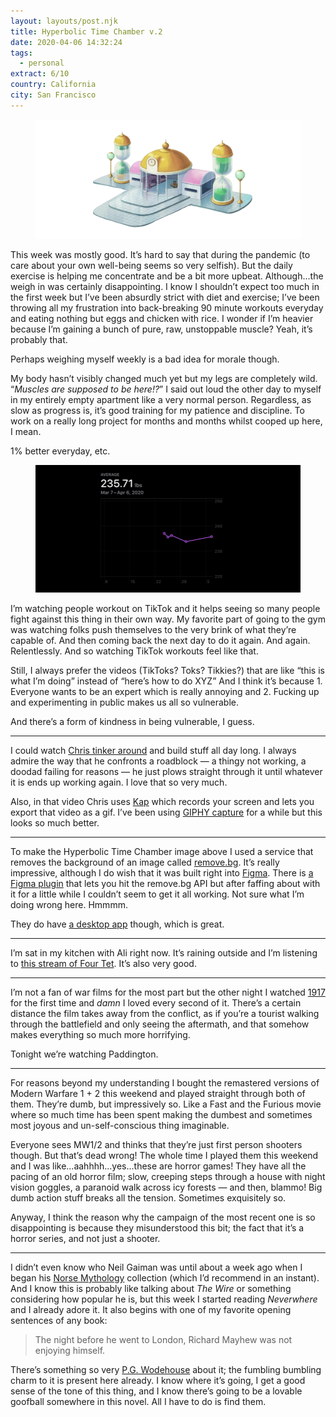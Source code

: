 ```yaml
---
layout: layouts/post.njk
title: Hyperbolic Time Chamber v.2
date: 2020-04-06 14:32:24
tags:
  - personal
extract: 6/10
country: California
city: San Francisco
---
```


<div class="m-wrapper--full">
  <figure class="m-wrapper--unpadded" style="margin-top: 0; margin-bottom: 10px;"> 
    <img alt="The Hyperbolic Time Chamber" src="/images/htc.jpg" />
  </figure>
</div>

This week was mostly good. It’s hard to say that during the pandemic (to care about your own well-being seems so very selfish). But the daily exercise is helping me concentrate and be a bit more upbeat. Although...the weigh in was certainly disappointing. I know I shouldn’t expect too much in the first week but I’ve been absurdly strict with diet and exercise; I’ve been throwing all my frustration into back-breaking 90 minute workouts everyday and eating nothing but eggs and chicken with rice. I wonder if I’m heavier because I’m gaining a bunch of pure, raw, unstoppable muscle? Yeah, it’s probably that.

Perhaps weighing myself weekly is a bad idea for morale though.

My body hasn’t visibly changed much yet but my legs are completely wild. “_Muscles are supposed to be here!?_” I said out loud the other day to myself in my entirely empty apartment like a very normal person. Regardless, as slow as progress is, it’s good training for my patience and discipline. To work on a really long project for months and months whilst cooped up here, I mean.

1% better everyday, etc.

<div class="m-wrapper--full">
  <figure class="m-wrapper--unpadded">
    <img alt="Workout stats for this week" src="/images/april-6.jpg" loading="lazy"/>
  </figure>
</div>

I’m watching people workout on TikTok and it helps seeing so many people fight against this thing in their own way. My favorite part of going to the gym was watching folks push themselves to the very brink of what they’re capable of. And then coming back the next day to do it again. And again. Relentlessly. And so watching TikTok workouts feel like that.

Still, I always prefer the videos (TikToks? Toks? Tikkies?) that are like “this is what I’m doing” instead of “here’s how to do XYZ” And I think it’s because 1. Everyone wants to be an expert which is really annoying and 2. Fucking up and experimenting in public makes us all so vulnerable.

And there’s a form of kindness in being vulnerable, I guess.

---

I could watch [Chris tinker around](https://www.youtube.com/watch?v=FeEDO68FEJM) and build stuff all day long. I always admire the way that he confronts a roadblock — a thingy not working, a doodad failing for reasons — he just plows straight through it until whatever it is ends up working again. I love that so very much.

Also, in that video Chris uses [Kap](https://getkap.co/) which records your screen and lets you export that video as a gif. I’ve been using [GIPHY capture](https://giphy.com/apps/giphycapture) for a while but this looks so much better.

---

To make the Hyperbolic Time Chamber image above I used a service that removes the background of an image called [remove.bg](https://www.remove.bg). It’s really impressive, although I do wish that it was built right into [Figma](https://figma.com). There is [a Figma plugin](https://github.com/aaroniker/figma-remove-bg) that lets you hit the remove.bg API but after faffing about with it for a little while I couldn’t seem to get it all working. Not sure what I’m doing wrong here. Hmmmm.

They do have [a desktop app](https://www.remove.bg/windows-mac-linux) though, which is great.

---

I’m sat in my kitchen with Ali right now. It’s raining outside and I’m listening to [this stream of Four Tet](https://www.youtube.com/watch?v=oXQi77eOdEY). It’s also very good.

---

I’m not a fan of war films for the most part but the other night I watched [1917](https://letterboxd.com/film/1917/) for the first time and _damn_ I loved every second of it. There’s a certain distance the film takes away from the conflict, as if you’re a tourist walking through the battlefield and only seeing the aftermath, and that somehow makes everything so much more horrifying.

Tonight we’re watching Paddington.

---

For reasons beyond my understanding I bought the remastered versions of Modern Warfare 1 + 2 this weekend and played straight through both of them. They’re dumb, but impressively so. Like a Fast and the Furious movie where so much time has been spent making the dumbest and sometimes most joyous and un-self-conscious thing imaginable.

Everyone sees MW1/2 and thinks that they’re just first person shooters though. But that’s dead wrong! The whole time I played them this weekend and I was like...aahhhh...yes...these are horror games! They have all the pacing of an old horror film; slow, creeping steps through a house with night vision goggles, a paranoid walk across icy forests — and then, blammo! Big dumb action stuff breaks all the tension. Sometimes exquisitely so.

Anyway, I think the reason why the campaign of the most recent one is so disappointing is because they misunderstood this bit; the fact that it’s a horror series, and not just a shooter.

---

I didn’t even know who Neil Gaiman was until about a week ago when I began his [Norse Mythology](https://www.robinrendle.com/notes/norse-mythology) collection (which I’d recommend in an instant). And I know this is probably like talking about _The Wire_ or something considering how popular he is, but this week I started reading _Neverwhere_ and I already adore it. It also begins with one of my favorite opening sentences of any book:

> The night before he went to London, Richard Mayhew was not enjoying himself.

There’s something so very [P.G. Wodehouse](https://en.wikipedia.org/wiki/P._G._Wodehouse) about it; the fumbling bumbling charm to it is present here already. I know where it’s going, I get a good sense of the tone of this thing, and I know there’s going to be a lovable goofball somewhere in this novel. All I have to do is find them.
